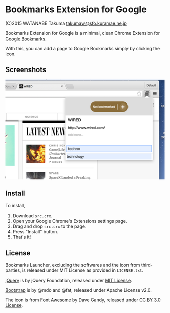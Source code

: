 Bookmarks Extension for Google
==============================

(C)2015 WATANABE Takuma <takumaw@sfo.kuramae.ne.jp>

Bookmarks Extension for Google is a minimal, clean Chrome Extension for [Google Bookmarks](https://www.google.com/bookmarks/).

With this, you can add a page to Google Bookmarks simply by clicking the icon.

Screenshots
-----------

![screenshot1](./extra/screenshot.png)  


Install
-------

To install,

1. Download `src.crx`.
2. Open your Google Chrome's Extensions settings page.
3. Drag and drop `src.crx` to the page.
4. Press "Install" button.
5. That's it!


License
-------
Bookmarks Launcher, excluding the softwares and the icon from third-parties, is released under MIT License as provided in `LICENSE.txt`.

[jQuery](http://jquery.org/) is by jQuery Foundation, released under [MIT License](http://jquery.org/license/).

[Bootstrap](http://twitter.github.com/bootstrap/) is by @mdo and @fat, released under Apache License v2.0.

The icon is from [Font Awesome](http://fortawesome.github.com/Font-Awesome/) by Dave Gandy,
released under [CC BY 3.0 License](http://creativecommons.org/licenses/by/3.0/).
